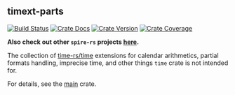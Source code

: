 ## timext-parts

[![Build Status][action-badge]][action-url]
[![Crate Docs][docs-badge]][docs-url]
[![Crate Version][crates-badge]][crates-url]
[![Crate Coverage][coverage-badge]][coverage-url]

**Also check out other `spire-rs` projects [here](https://github.com/spire-rs).**

[action-badge]: https://img.shields.io/github/actions/workflow/status/spire-rs/time/build.yaml?branch=main&label=build&logo=github&style=flat-square
[action-url]: https://github.com/spire-rs/time/actions/workflows/build.yaml
[crates-badge]: https://img.shields.io/crates/v/timext.svg?logo=rust&style=flat-square
[crates-url]: https://crates.io/crates/timext
[docs-badge]: https://img.shields.io/docsrs/timext?logo=Docs.rs&style=flat-square
[docs-url]: http://docs.rs/timext
[coverage-badge]: https://img.shields.io/codecov/c/github/spire-rs/time?logo=codecov&logoColor=white&style=flat-square
[coverage-url]: https://app.codecov.io/gh/spire-rs/time

The collection of [time-rs/time](https://github.com/time-rs/time/) extensions
for calendar arithmetics, partial formats handling, imprecise time, and other
things `time` crate is not intended for.

For details, see the [main](https://crates.io/crates/timext) crate.
